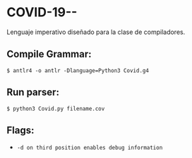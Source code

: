 # COVID-19--
Lenguaje imperativo diseñado para la clase de compiladores.

## Compile Grammar:
``$ antlr4 -o antlr -Dlanguage=Python3 Covid.g4``


## Run parser:
``$ python3 Covid.py filename.cov``

## Flags:
 - ```-d on third position enables debug information```
